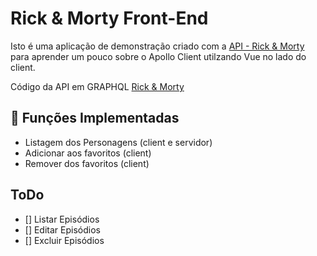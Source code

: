 # Rick & Morty Front-End

Isto é uma aplicação de demonstração criado com a [API - Rick & Morty](https://rickandmortyapi.com/) para aprender um pouco sobre o Apollo Client utilzando Vue no lado do client.


Código da API em GRAPHQL [Rick  & Morty](https://github.com/afuh/rick-and-morty-api)

## 🚀 Funções Implementadas

- Listagem dos Personagens (client e servidor)
- Adicionar aos favoritos (client)
- Remover dos favoritos (client)


## ToDo

- [] Listar Episódios
- [] Editar Episódios
- [] Excluir Episódios

